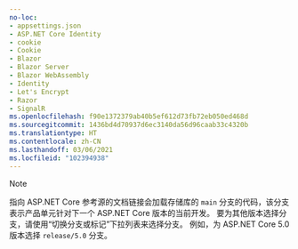```yaml
---
no-loc:
- appsettings.json
- ASP.NET Core Identity
- cookie
- Cookie
- Blazor
- Blazor Server
- Blazor WebAssembly
- Identity
- Let's Encrypt
- Razor
- SignalR
ms.openlocfilehash: f90e1372379ab40b5ef612d73fb72eb050ed468d
ms.sourcegitcommit: 1436bd4d70937d6ec3140da56d96caab33c4320b
ms.translationtype: HT
ms.contentlocale: zh-CN
ms.lasthandoff: 03/06/2021
ms.locfileid: "102394938"
---
```

> [!NOTE]
> 指向 ASP.NET Core 参考源的文档链接会加载存储库的 `main` 分支的代码，该分支表示产品单元针对下一个 ASP.NET Core 版本的当前开发。 要为其他版本选择分支，请使用“切换分支或标记”下拉列表来选择分支。 例如，为 ASP.NET Core 5.0 版本选择 `release/5.0` 分支。
